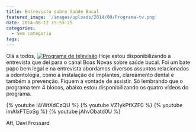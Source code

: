 ```yaml
---
title: Entrevista sobre Saúde Bucal
featured_image: '/images/uploads/2014/08/Programa-tv.png'
date: 2014-08-12 15:53:25
categories:
  - Sem categoria
tags:
---
```


Olá a todos,
[![Programa de televisão](/images/uploads/2014/08/Programa-de-televisão-300x224.jpg)](/images/uploads/2014/08/Programa-de-televisão.jpg)
Hoje estou disponibilizando a entrevista que dei para o canal Boas Novas sobre saúde bucal. Foi um bate papo bem legal e na entrevista abordamos diversos assuntos relacionados a odontologia, como a instalação de implantes, clareamento dental e também a prevenção. Fiquem a vontade de assistir. Só lembrando que o programa tem 4 blocos, abaixo estou disponibilizando os quatro vídeos do programa.

{% youtube I4iWtXdCzQU %}
{% youtube VZ1ykPfXZF0 %}
{% youtube imAlxFTEoSg %}
{% youtube jAhvObatd0U %}

Att, Davi Frossard